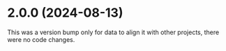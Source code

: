 # 2.0.0 (2024-08-13)

This was a version bump only for data to align it with other projects, there were no code changes.